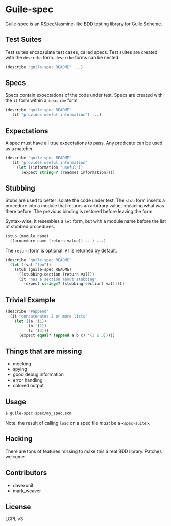 Guile-spec
==========

Guile-spec is an RSpec/Jasmine-like BDD testing library for Guile Scheme.

Test Suites
-----------
Test suites encapsulate test cases, called specs. Test suites are
created with the `describe` form. `describe` forms can be nested.

```scheme
(describe "guile-spec README" ...)
```

Specs
-----
Specs contain expectations of the code under test. Specs are created
with the `it` form within a `describe` form.

```scheme
(describe "guile-spec README"
   (it "provides useful information") ...)
```

Expectations
------------
A spec must have all true expectations to pass. Any predicate can be
used as a matcher.

```scheme
(describe "guile-spec README"
   (it "provides useful information"
     (let ((information "useful"))
       (expect string=? (readme) information))))
```

Stubbing
--------
Stubs are used to better isolate the code under test. The `stub` form
inserts a procedure into a module that returns an arbitrary value,
replacing what was there before. The previous binding is restored
before leaving the form.

Syntax-wise, it resembles a `let` form, but with a module name before
the list of stubbed procedures.

```scheme
(stub (module name)
  ((procedure-name (return value)) ...) ...)
```

The `return` form is optional. `#f` is returned by default.

```scheme
(describe "guile-spec README"
  (let ((val "foo"))
    (stub (guile-spec README)
      ((stubbing-section (return val)))
      (it "has a section about stubbing"
        (expect string=? (stubbing-section) val)))))
```

Trivial Example
---------------
```scheme
(describe "#append"
  (it "concatenates 2 or more lists"
    (let ((a '(1))
          (b '(2))
          (c '(3)))
      (expect equal? (append a b c) '(1 2 3)))))
```

Things that are missing
-----------------------
* mocking
* spying
* good debug information
* error handling
* colored output

Usage
-----
```
$ guile-spec spec/my_spec.scm
```

Note: the result of calling `load` on a spec file *must* be a `<spec-suite>`.

Hacking
-------
There are tons of features missing to make this a real BDD
library. Patches welcome.

Contributors
------------
* davexunit
* mark_weaver

License
-------
LGPL v3
